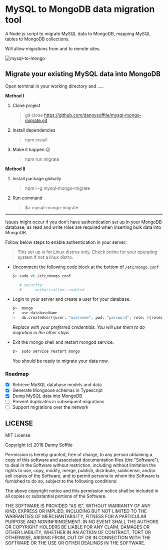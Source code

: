 # MySQL to MongoDB data migration tool

A Node.js script to migrate MySQL data to MongoDB, mapping MySQL tables to MongoDB collections.

Will allow migrations from and to remote sites.

![mysql-to-mongo](https://user-images.githubusercontent.com/17042186/50631158-694f8780-0f54-11e9-89b4-465fc98eb2dd.gif)

## Migrate your existing MySQL data into MongoDB

Open terminal in your working directory and .....

**Method I**

1. Clone project
    > git clone https://github.com/dannysofftie/mysql-mongo-migrate.git
2. Install dependencies
    > npm install
3. Make it happen :wink:
    > npm run migrate

**Method II**

1. Install package globally
    > npm i -g mysql-mongo-migrate
2. Run command
    > \$> mysql-mongo-migrate

---

Issues might occur if you don't have authentication set up in your MongoDB database, as read and write roles are required when inserting bulk data into MongoDB.

Follow below steps to enable authentication in your server:

> This set up is for Linux distros only. Check online for your operating system if not a linux distro.

-   Uncomment the following code block at the bottom of `/etc/mongo.conf`

    ```bash
    $> sudo vi /etc/mongo.conf

       # security:
       #      authorization: enabled
    ```

-   Login to your server and create a user for your database.

    ```bash
    $>  mongo
    >   use databaseName
    >   db.createUser({user: "username", pwd: "password", role: [{roles: "readWrite", db: "databaseName"}]})

    ```

    _Replace with your preferred credentials. You will use them to do migration in the other steps_

-   Exit the mongo shell and restart mongod service.

    ```bash
    $>  sudo service restart mongo
    ```

    You should be ready to migrate your data now.

### Roadmap

-   [x] Retrieve MySQL database models and data
-   [x] Generate Mongoose schemas in Typescript
-   [x] Dump MySQL data into MongoDB
-   [ ] Prevent duplicates in subsequent migrations
-   [ ] Support migrations over the network

## LICENSE

MIT License

Copyright (c) 2018 Danny Sofftie

Permission is hereby granted, free of charge, to any person obtaining a copy
of this software and associated documentation files (the "Software"), to deal
in the Software without restriction, including without limitation the rights
to use, copy, modify, merge, publish, distribute, sublicense, and/or sell
copies of the Software, and to permit persons to whom the Software is
furnished to do so, subject to the following conditions:

The above copyright notice and this permission notice shall be included in all
copies or substantial portions of the Software.

THE SOFTWARE IS PROVIDED "AS IS", WITHOUT WARRANTY OF ANY KIND, EXPRESS OR
IMPLIED, INCLUDING BUT NOT LIMITED TO THE WARRANTIES OF MERCHANTABILITY,
FITNESS FOR A PARTICULAR PURPOSE AND NONINFRINGEMENT. IN NO EVENT SHALL THE
AUTHORS OR COPYRIGHT HOLDERS BE LIABLE FOR ANY CLAIM, DAMAGES OR OTHER
LIABILITY, WHETHER IN AN ACTION OF CONTRACT, TORT OR OTHERWISE, ARISING FROM,
OUT OF OR IN CONNECTION WITH THE SOFTWARE OR THE USE OR OTHER DEALINGS IN THE
SOFTWARE.
